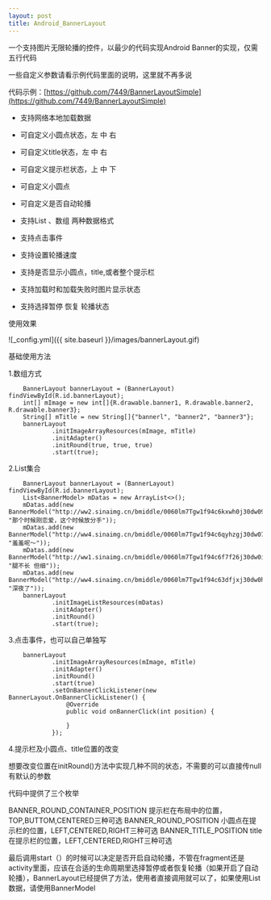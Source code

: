 ```yaml
---
layout: post
title: Android_BannerLayout
---
```


一个支持图片无限轮播的控件，以最少的代码实现Android Banner的实现，仅需五行代码


一些自定义参数请看示例代码里面的说明，这里就不再多说

代码示例：[https://github.com/7449/BannerLayoutSimple](https://github.com/7449/BannerLayoutSimple)

- 支持网络本地加载数据

- 可自定义小圆点状态，左 中 右

- 可自定义title状态，左 中 右

- 可自定义提示栏状态，上 中 下

- 可自定义小圆点

- 可自定义是否自动轮播

- 支持List 、数组 两种数据格式

- 支持点击事件

- 支持设置轮播速度

- 支持是否显示小圆点，title,或者整个提示栏

- 支持加载时和加载失败时图片显示状态

- 支持选择暂停 恢复 轮播状态


使用效果

![_config.yml]({{ site.baseurl }}/images/bannerLayout.gif)



基础使用方法

1.数组方式

        BannerLayout bannerLayout = (BannerLayout) findViewById(R.id.bannerLayout);
        int[] mImage = new int[]{R.drawable.banner1, R.drawable.banner2, R.drawable.banner3};
        String[] mTitle = new String[]{"bannerl", "banner2", "banner3"};
        bannerLayout
                .initImageArrayResources(mImage, mTitle)
                .initAdapter()
                .initRound(true, true, true)
                .start(true);

2.List集合

        BannerLayout bannerLayout = (BannerLayout) findViewById(R.id.bannerLayout);
        List<BannerModel> mDatas = new ArrayList<>();
        mDatas.add(new BannerModel("http://ww2.sinaimg.cn/bmiddle/0060lm7Tgw1f94c6kxwh0j30dw099ta3.jpg", "那个时候刚恋爱，这个时候放分手"));
        mDatas.add(new BannerModel("http://ww4.sinaimg.cn/bmiddle/0060lm7Tgw1f94c6qyhzgj30dw07t75g.jpg", "羞羞呢～"));
        mDatas.add(new BannerModel("http://ww1.sinaimg.cn/bmiddle/0060lm7Tgw1f94c6f7f26j30dw0ii76k.jpg", "腿不长 但细"));
        mDatas.add(new BannerModel("http://ww4.sinaimg.cn/bmiddle/0060lm7Tgw1f94c63dfjxj30dw0hjjtn.jpg", "深夜了"));
        bannerLayout
                .initImageListResources(mDatas)
                .initAdapter()
                .initRound()
                .start(true);	

3.点击事件，也可以自己单独写

		bannerLayout
                .initImageArrayResources(mImage, mTitle)
                .initAdapter()
                .initRound()
                .start(true)
                .setOnBannerClickListener(new BannerLayout.OnBannerClickListener() {
                    @Override
                    public void onBannerClick(int position) {

                    }
                });

4.提示栏及小圆点、title位置的改变

想要改变位置在initRound()方法中实现几种不同的状态，不需要的可以直接传null 有默认的参数

代码中提供了三个枚举

BANNER_ROUND_CONTAINER_POSITION 	 提示栏在布局中的位置，TOP,BUTTOM,CENTERED三种可选  BANNER_ROUND_POSITION  	小圆点在提示栏的位置，LEFT,CENTERED,RIGHT三种可选 
BANNER_TITLE_POSITION  	title在提示栏的位置，LEFT,CENTERED,RIGHT三种可选   

最后调用start（）的时候可以决定是否开启自动轮播，不管在fragment还是activity里面，应该在合适的生命周期里选择暂停或者恢复轮播（如果开启了自动轮播），BannerLayout已经提供了方法，使用者直接调用就可以了，如果使用List数据，请使用BannerModel

